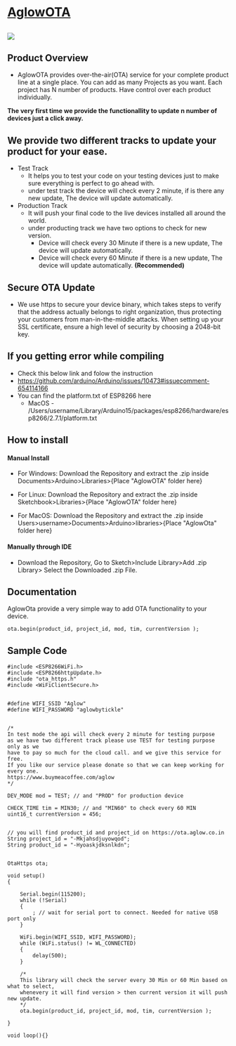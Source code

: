 
# [AglowOTA](https://ota.aglow.co.in)

[<img src="https://camo.githubusercontent.com/a0d668eded16a6f9a285eca4ca3f7867eb543447/68747470733a2f2f696d672e736869656c64732e696f2f62616467652f4275792532306d6525323061253230636f666665652d253234352d6f72616e67653f7374796c653d666f722d7468652d6261646765266c6f676f3d6275792d6d652d612d636f66666565" />](https://www.buymeacoffee.com/aglow)
---
## Product Overview

- AglowOTA provides over-the-air(OTA) service for your complete product line at a single place.
You can add as many Projects as you want. Each project has N number of products.
Have control over each product individually.

**The very first time we provide the functionallity to update n number of devices
just a click away.**

## We provide two different tracks to update your product for your ease.

* Test Track
  * It helps you to test your code on your testing devices just to make sure everything is perfect to go ahead with.
  * under test track the device will check every 2 minute, if is there any new update, The device will update automatically.
* Production Track
  * It will push your final code to the live devices installed all around the world.
  * under producting track we have two options to check for new version.
    * Device will check every 30 Minute if there is a new update, The device will update automatically.
    * Device will check every 60 Minute if there is a new update, The device will update automatically. **(Recommended)**
    
## Secure OTA Update

 * We use https to secure your device binary, which takes steps to verify that the address actually belongs to right organization, thus protecting your customers from man-in-the-middle attacks. When setting up your SSL certificate, ensure a high level of security by choosing a 2048-bit key.


## If you getting error while compiling
 * Check this below link and folow the instruction
 * https://github.com/arduino/Arduino/issues/10473#issuecomment-654114166
 * You can find the platform.txt of ESP8266 here
    * MacOS - /Users/username/Library/Arduino15/packages/esp8266/hardware/esp8266/2.7.1/platform.txt
    
## How to install

#### Manual Install ####
* For Windows: Download the Repository and extract the .zip inside Documents>Arduino>Libraries>{Place "AglowOTA" folder here}

* For Linux: Download the Repository and extract the .zip inside Sketchbook>Libraries>{Place "AglowOTA" folder here}

* For MacOS: Download the Repository and extract the .zip inside Users>username>Documents>Arduino>libraries>{Place "AglowOta" folder here}

#### Manually through IDE ####
* Download the Repository, Go to Sketch>Include Library>Add .zip Library> Select the Downloaded .zip File.

## Documentation
AglowOta provide a very simple way to add OTA functionality to your device.

```
ota.begin(product_id, project_id, mod, tim, currentVersion );
```

## Sample Code

```
#include <ESP8266WiFi.h>
#include <ESP8266httpUpdate.h>
#include "ota_https.h"
#include <WiFiClientSecure.h>


#define WIFI_SSID "Aglow"
#define WIFI_PASSWORD "aglowbytickle"


/*
In test mode the api will check every 2 minute for testing purpose
as we have two different track please use TEST for testing purpose only as we 
have to pay so much for the cloud call. and we give this service for free.
If you like our service please donate so that we can keep working for every one.
https://www.buymeacoffee.com/aglow
*/

DEV_MODE mod = TEST; // and "PROD" for production device

CHECK_TIME tim = MIN30; // and "MIN60" to check every 60 MIN
uint16_t currentVersion = 456;


// you will find product_id and project_id on https://ota.aglow.co.in
String project_id = "-Mkjahsdjuyowqod";
String product_id = "-Hyoaskjdksnlkdn";


OtaHttps ota;

void setup()
{

    Serial.begin(115200);
    while (!Serial)
    {
        ; // wait for serial port to connect. Needed for native USB port only
    }

    WiFi.begin(WIFI_SSID, WIFI_PASSWORD);
    while (WiFi.status() != WL_CONNECTED)
    {
        delay(500);
    }

    /*
    This library will check the server every 30 Min or 60 Min based on what to select,
    whenevery it will find version > then current version it will push new update.
    */
    ota.begin(product_id, project_id, mod, tim, currentVersion );

}

void loop(){}
```
